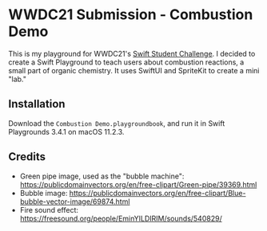 # WWDC21 Submission - Combustion Demo

This is my playground for WWDC21's [Swift Student Challenge](https://developer.apple.com/wwdc21/swift-student-challenge/). I decided to create a Swift Playground to teach users about combustion reactions, a small part of organic chemistry. It uses SwiftUI and SpriteKit to create a mini "lab."

## Installation

Download the `Combustion Demo.playgroundbook`, and run it in Swift Playgrounds 3.4.1 on macOS 11.2.3.

## Credits

- Green pipe image, used as the "bubble machine": https://publicdomainvectors.org/en/free-clipart/Green-pipe/39369.html
- Bubble image: https://publicdomainvectors.org/en/free-clipart/Blue-bubble-vector-image/69874.html
- Fire sound effect: https://freesound.org/people/EminYILDIRIM/sounds/540829/
